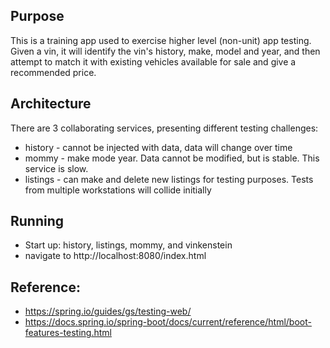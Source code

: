 ## Purpose
This is a training app used to exercise higher level (non-unit) app testing. Given a vin, it will identify the vin's history, make, model and year, and then attempt to match it with existing vehicles available for sale and give a recommended price.

## Architecture
There are 3 collaborating services, presenting different testing challenges:
  * history - cannot be injected with data, data will change over time
  * mommy - make mode year. Data cannot be modified, but is stable. This service is slow.
  * listings - can make and delete new listings for testing purposes. Tests from multiple workstations will collide initially

## Running
  * Start up: history, listings, mommy, and vinkenstein
  * navigate to http://localhost:8080/index.html

## Reference:
  * https://spring.io/guides/gs/testing-web/
  * https://docs.spring.io/spring-boot/docs/current/reference/html/boot-features-testing.html